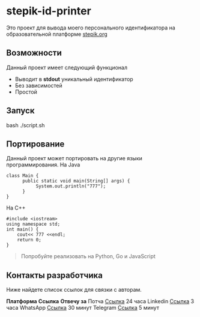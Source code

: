 # **stepik-id-printer**
Это проект для вывода моего персонального идентификатора на образовательной платформе [stepik.org](https://stepik.org)

## **Возможности**
Данный проект имеет следующий функционал

* Выводит в **stdout** уникальный идентификатор
* Без зависимостей
* Простой

## **Запуск**

bash ./script.sh

## **Портирование**

Данный проект может портировать на другие языки программирования.
На Java

```
class Main {
      public static void main(String[] args) {
           System.out.println("777");
      }
}
```

На C++
```
#include <iostream>
using namespace std;
int main() {
    cout<< 777 <<endl;
    return 0;
}
```
> Попробуйте реализовать на Python, Go и JavaScript

## **Контакты разработчика**
Ниже найдете список ссылок для связки с авторам.

**Платформа**  **Ссылка**                               **Отвечу за**
Потча            [Ссылка](https://https://mail.ru)         24 часа
Linkedin         [Ссылка](https://ru.linkedin.com)         3 часа
WhatsApp         [Ссылка](https://web.whatsapp.com)        30 минут
Telegram         [Ссылка](https://web.telegram.org/a/)     5 минут
     

